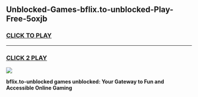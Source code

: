 
## Unblocked-Games-bflix.to-unblocked-Play-Free-5oxjb
<h3>
<a href="https://premium76.site?title=bflix.to-unblocked&ref=18A1">CLICK TO PLAY</a></h3>
<hr>

<h3>
<a href="https://premium76.site?title=bflix.to-unblocked&ref=18A1">CLICK 2 PLAY</a>
  
</h3>

<a href="https://premium76.site?title=bflix.to-unblocked&ref=18A1"><img src="https://clearcache.store/games.png"></a>


**bflix.to-unblocked games unblocked: Your Gateway to Fun and Accessible Online Gaming**
